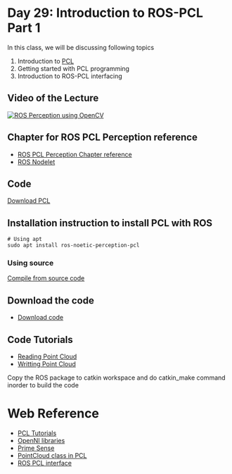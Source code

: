 # Day 29: Introduction to ROS-PCL Part 1 

In this class, we will be discussing following topics

1. Introduction to [PCL](https://pointclouds.org/) 
2. Getting started with PCL programming
3. Introduction to ROS-PCL interfacing


## Video of the Lecture

[![ROS Perception using OpenCV](https://img.youtube.com/vi/GjNgPewKxRI/0.jpg)](https://drive.google.com/file/d/1Siyg_CS7gFPG0t6xti0YnTgVci5gCuTh/view?usp=sharing)

## Chapter for ROS PCL Perception reference

* [ROS PCL Perception Chapter reference](chapter_reference/ros_perception.pdf)
* [ROS Nodelet](chapter_reference/nodelet.pdf)

## Code

[Download PCL](code/)

## Installation instruction to install PCL with ROS 

```
# Using apt
sudo apt install ros-noetic-perception-pcl
```
### Using source

[Compile from source code](https://pcl-tutorials.readthedocs.io/en/latest/compiling_pcl_posix.html)


## Download the code 

* [Download code](code/)

## Code Tutorials

* [Reading Point Cloud](https://pcl.readthedocs.io/projects/tutorials/en/latest/reading_pcd.html#reading-pcd)
* [Writting Point Cloud](https://pcl.readthedocs.io/projects/tutorials/en/latest/writing_pcd.html#writing-pcd)

Copy the ROS package to catkin workspace and do catkin_make command inorder to build the code



# Web Reference

* [PCL Tutorials](https://pcl.readthedocs.io/projects/tutorials/en/latest/)
* [OpenNI libraries](https://github.com/OpenNI/OpenNI)
* [Prime Sense](https://en.wikipedia.org/wiki/PrimeSense)
* [PointCloud class in PCL](https://pointclouds.org/documentation/classpcl_1_1_point_cloud.html)
* [ROS PCL interface](http://wiki.ros.org/pcl_ros)
